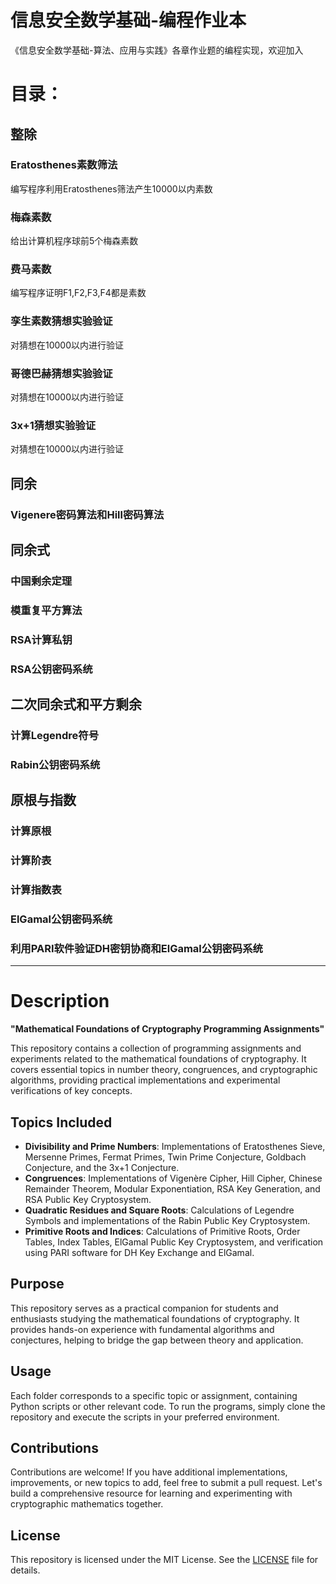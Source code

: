 # 信息安全数学基础-编程作业本
《信息安全数学基础-算法、应用与实践》各章作业题的编程实现，欢迎加入
# 目录：
## 整除
### Eratosthenes素数筛法
编写程序利用Eratosthenes筛法产生10000以内素数
### 梅森素数
给出计算机程序球前5个梅森素数
### 费马素数
编写程序证明F1,F2,F3,F4都是素数
### 孪生素数猜想实验验证
对猜想在10000以内进行验证
### 哥德巴赫猜想实验验证
对猜想在10000以内进行验证
### 3x+1猜想实验验证
对猜想在10000以内进行验证
## 同余
### Vigenere密码算法和Hill密码算法
##  同余式
### 中国剩余定理
### 模重复平方算法
### RSA计算私钥
### RSA公钥密码系统
## 二次同余式和平方剩余
### 计算Legendre符号
### Rabin公钥密码系统
## 原根与指数
### 计算原根
### 计算阶表
### 计算指数表
### ElGamal公钥密码系统
### 利用PARI软件验证DH密钥协商和ElGamal公钥密码系统









---

# Description

**"Mathematical Foundations of Cryptography Programming Assignments"**

This repository contains a collection of programming assignments and experiments related to the mathematical foundations of cryptography. It covers essential topics in number theory, congruences, and cryptographic algorithms, providing practical implementations and experimental verifications of key concepts.

## Topics Included
- **Divisibility and Prime Numbers**: Implementations of Eratosthenes Sieve, Mersenne Primes, Fermat Primes, Twin Prime Conjecture, Goldbach Conjecture, and the 3x+1 Conjecture.
- **Congruences**: Implementations of Vigenère Cipher, Hill Cipher, Chinese Remainder Theorem, Modular Exponentiation, RSA Key Generation, and RSA Public Key Cryptosystem.
- **Quadratic Residues and Square Roots**: Calculations of Legendre Symbols and implementations of the Rabin Public Key Cryptosystem.
- **Primitive Roots and Indices**: Calculations of Primitive Roots, Order Tables, Index Tables, ElGamal Public Key Cryptosystem, and verification using PARI software for DH Key Exchange and ElGamal.

## Purpose
This repository serves as a practical companion for students and enthusiasts studying the mathematical foundations of cryptography. It provides hands-on experience with fundamental algorithms and conjectures, helping to bridge the gap between theory and application.

## Usage
Each folder corresponds to a specific topic or assignment, containing Python scripts or other relevant code. To run the programs, simply clone the repository and execute the scripts in your preferred environment.

## Contributions
Contributions are welcome! If you have additional implementations, improvements, or new topics to add, feel free to submit a pull request. Let's build a comprehensive resource for learning and experimenting with cryptographic mathematics together.

## License
This repository is licensed under the MIT License. See the [LICENSE](LICENSE) file for details.

